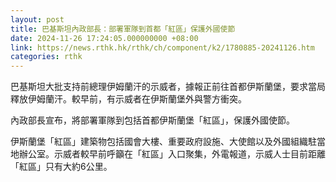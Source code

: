 ```yaml
---
layout: post
title: 巴基斯坦內政部長：部署軍隊到首都「紅區」保護外國使節
date: 2024-11-26 17:24:05.000000000 +08:00
link: https://news.rthk.hk/rthk/ch/component/k2/1780885-20241126.htm
categories: rthk
---
```


巴基斯坦大批支持前總理伊姆蘭汗的示威者，據報正前往首都伊斯蘭堡，要求當局釋放伊姆蘭汗。較早前，有示威者在伊斯蘭堡外與警方衝突。

內政部長宣布，將部署軍隊到包括首都伊斯蘭堡「紅區」，保護外國使節。

伊斯蘭堡「紅區」建築物包括國會大樓、重要政府設施、大使館以及外國組織駐當地辦公室。示威者較早前呼籲在「紅區」入口聚集，外電報道，示威人士目前距離「紅區」只有大約6公里。
